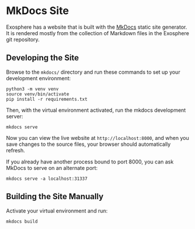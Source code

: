 # MkDocs Site

Exosphere has a website that is built with the [MkDocs](https://www.mkdocs.org) static site generator. It is rendered mostly from the collection of Markdown files in the Exosphere git repository.

## Developing the Site

Browse to the `mkdocs/` directory and run these commands to set up your development environment:

```
python3 -m venv venv
source venv/bin/activate
pip install -r requirements.txt
```

Then, with the virtual environment activated, run the mkdocs development server:

```
mkdocs serve
```
Now you can view the live website at `http://localhost:8000`, and when you save changes to the source files, your browser should automatically refresh.

If you already have another process bound to port 8000, you can ask MkDocs to serve on an alternate port:

```
mkdocs serve -a localhost:31337
```

## Building the Site Manually

Activate your virtual environment and run:

```
mkdocs build
```